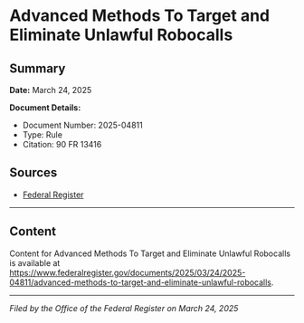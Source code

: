 # Advanced Methods To Target and Eliminate Unlawful Robocalls

## Summary

**Date:** March 24, 2025

**Document Details:**
- Document Number: 2025-04811
- Type: Rule
- Citation: 90 FR 13416

## Sources
- [Federal Register](https://www.federalregister.gov/documents/2025/03/24/2025-04811/advanced-methods-to-target-and-eliminate-unlawful-robocalls)

---

## Content

Content for Advanced Methods To Target and Eliminate Unlawful Robocalls is available at https://www.federalregister.gov/documents/2025/03/24/2025-04811/advanced-methods-to-target-and-eliminate-unlawful-robocalls.

---

*Filed by the Office of the Federal Register on March 24, 2025*
